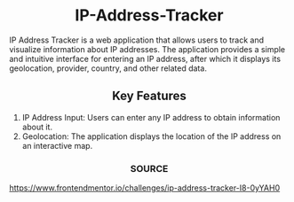 <h1 align="center"> IP-Address-Tracker</h1>

IP Address Tracker is a web application that allows users to track and visualize information about IP addresses. The application provides a simple and intuitive interface for entering an IP address, after which it displays its geolocation, provider, country, and other related data.

<h2 align="center"> Key Features </h2>

1. IP Address Input: Users can enter any IP address to obtain information about it.
2. Geolocation: The application displays the location of the IP address on an interactive map.
<h3 align="center">SOURCE </h3>

https://www.frontendmentor.io/challenges/ip-address-tracker-I8-0yYAH0
